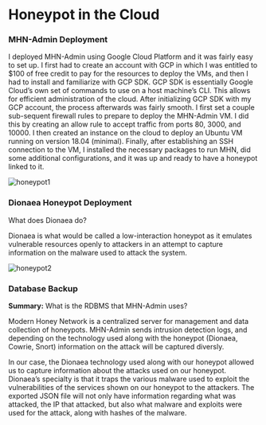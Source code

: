 # Honeypot in the Cloud

### MHN-Admin Deployment

I deployed MHN-Admin using Google Cloud Platform and it was fairly easy to set up. I first had to create an account with GCP in which I was entitled to $100 of free credit to pay for the resources to deploy the VMs, and then I had to install and familiarize with GCP SDK. GCP SDK is essentially Google Cloud’s own set of commands to use on a host machine’s CLI. This allows for efficient administration of the cloud. After initializing GCP SDK with my GCP account, the process afterwards was fairly smooth. I first set a couple sub-sequent firewall rules to prepare to deploy the MHN-Admin VM. I did this by creating an allow rule to accept traffic from ports 80, 3000, and 10000. I then created an instance on the cloud to deploy an Ubuntu VM running on version 18.04 (minimal). Finally, after establishing an SSH connection to the VM, I installed the necessary packages to run MHN, did some additional configurations, and it was up and ready to have a honeypot linked to it. 

![honeypot1](https://user-images.githubusercontent.com/112013474/202011338-b8836a79-2b92-432c-b131-888722aeef39.gif)

### Dionaea Honeypot Deployment

What does Dionaea do?

Dionaea is what would be called a low-interaction honeypot as it emulates vulnerable resources openly to attackers in an attempt to capture information on the malware used to attack the system. 

![honeypot2](https://user-images.githubusercontent.com/112013474/202011488-9de4b815-e1aa-4cb5-a95e-38b712923733.gif)


### Database Backup

**Summary:** What is the RDBMS that MHN-Admin uses?

Modern Honey Network is a centralized server for management and data collection of honeypots. MHN-Admin sends intrusion detection logs, and depending on the technology used along with the honeypot (Dionaea, Cowrie, Snort) information on the attack will be captured diversly. 

In our case, the Dionaea technology used along with our honeypot allowed us to capture information about the attacks used on our honeypot. Dionaea’s specialty is that it traps the various malware used to exploit the vulnerabilities of the services shown on our honeypot to the attackers. The exported JSON file will not only have information regarding what was attacked, the IP that attacked, but also what malware and exploits were used for the attack, along with hashes of the malware. 
